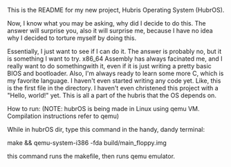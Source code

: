 This is the README for my new project, Hubris Operating System (HubrOS).

Now, I know what you may be asking, why did I decide to do this. The answer will surprise you, also it will surprise me, because I have no idea why I decided to torture myself by doing this. 

Essentially, I just want to see if I can do it. The answer is probably no, but it is something I want to try. x86_64 Assembly has always facinated me, and I really want to do somethingwith it, even if it is just writing a pretty basic BIOS and bootloader. Also, I'm always ready to learn some more C, which is my favorite language. I haven't even started writing any code yet. Like, this is the first file in the directory. I haven't even christened this project with a "Hello, world!" yet.  This is all a part of the hubris that the OS depends on.

How to run: (NOTE: hubrOS is being made in Linux using qemu VM. Compilation instructions refer to qemu)

While in hubrOS dir, type this command in the handy, dandy terminal:

make && qemu-system-i386 -fda build/main_floppy.img

this command runs the makefile, then runs qemu emulator.

 
